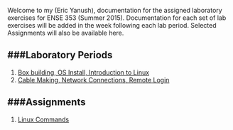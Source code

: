 Welcome to my (Eric Yanush), documentation for the assigned laboratory exercises for ENSE 353 (Summer 2015).
Documentation for each set of lab exercises will be added in the week following each lab period. 
Selected Assignments will also be available here.

###Laboratory Periods
------------------------------
1. [Box building, OS Install, Introduction to Linux](Lab_1/index.html)
2. [Cable Making, Network Connections, Remote Login](Lab_2/index.html)
	
###Assignments
---------------------
1. [Linux Commands](Assignment_1/Linux_Commands.html)